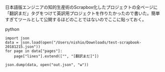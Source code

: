 
日本語版エンジニアの知的生産術のScrapbox化したプロジェクトの全ページに「翻訳まだ」タグをつけて英訳用プロジェクトを作りたかったので書いた。簡単すぎてツールとして公開するほどのことではないのでここに貼っておく。

python

```
import json
data = json.load(open("/Users/nishio/Downloads/test-scrapbook-20181215.json"))
for page in data["pages"]:
    page["lines"].extend(["", "[翻訳まだ]"])

json.dump(data, open("out.json", "w"))
```

